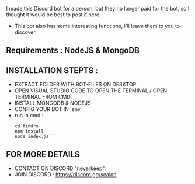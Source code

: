 I made this Discord bot for a person, but they no longer paid for the bot, so I thought it would be best to post it here.
- This bot also has some interesting functions, I'll leave them to you to discover.

## Requirements : NodeJS & MongoDB

## INSTALLATION STEPTS :
- EXTRACT FOLDER WITH BOT-FILES ON DESKTOP.
- OPEN VISUAL STUDIO CODE TO OPEN THE TERMINAL / OPEN TERMINAL FROM CMD.
- INSTALL MONGODB & NODEJS
- CONFIG YOUR BOT IN .env
- run in cmd :
  ```
  cd findro
  npm install
  node index.js```

## FOR MORE DETAILS
- CONTACT ON DISCORD "neverkeep".
- JOIN DISCORD : https://discord.gg/sealon

